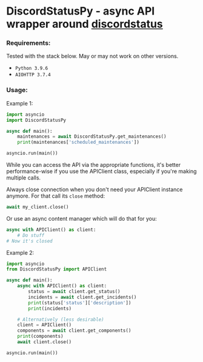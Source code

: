 # DiscordStatusPy - async API wrapper around [discordstatus](https://discordstatus.com)

### Requirements:
Tested with the stack below. May or may not work on other versions.
 - `Python 3.9.6`
 - `AIOHTTP 3.7.4`

### Usage:
Example 1:

```python
import asyncio
import DiscordStatusPy

async def main():
    maintenances = await DiscordStatusPy.get_maintenances()
    print(maintenances['scheduled_maintenances'])

asyncio.run(main())
```

While you can access the API via the appropriate functions,
it's better performance-wise if you use the APIClient class,
especially if you're making multiple calls.

Always close connection when you don't need your APIClient instance anymore.
For that call its `close` method:
```python
await my_client.close()
```
Or use an async content manager which will do that for you:
```python
async with APIClient() as client:
    # Do stuff
# Now it's closed
```

Example 2:

```python
import asyncio
from DiscordStatusPy import APIClient

async def main():
    async with APIClient() as client:
        status = await client.get_status()
        incidents = await client.get_incidents()
        print(status['status']['description'])
        print(incidents)

    # Alternatively (less desirable)
    client = APIClient()
    components = await client.get_components()
    print(components)
    await client.close()

asyncio.run(main())
```
